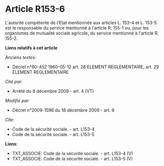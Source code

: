 # Article R153-6

L'autorité compétente de l'Etat mentionnée aux articles L. 153-4 et L. 153-5 est le responsable du service mentionné à
l'article R. 155-1 ou, pour les organismes de mutualité sociale agricole, du service mentionné à l'article R. 155-2.

**Liens relatifs à cet article**

_Anciens textes_:

  - Décret n°60-452 1960-05-12 art. 28 ELEMENT REGLEMENTAIRE, art. 29 ELEMENT REGLEMENTAIRE

_Cité par_:

  - Arrêté du 8 décembre 2009 - art. 4 (VT)

_Modifié par_:

  - Décret n°2009-1596 du 18 décembre 2009 - art. 9

_Cite_:

  - Code de la sécurité sociale. - art. L153-4
  - Code de la sécurité sociale. - art. L153-5

**Liens**:

  - TXT_ASSOCIE: Code de la sécurité sociale. - art. L153-4 (V)
  - TXT_ASSOCIE: Code de la sécurité sociale. - art. L153-5 (V)
